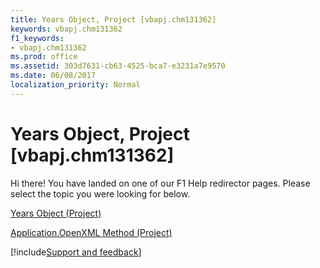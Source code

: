 ```yaml
---
title: Years Object, Project [vbapj.chm131362]
keywords: vbapj.chm131362
f1_keywords:
- vbapj.chm131362
ms.prod: office
ms.assetid: 303d7631-cb63-4525-bca7-e3231a7e9570
ms.date: 06/08/2017
localization_priority: Normal
---
```



# Years Object, Project [vbapj.chm131362]

Hi there! You have landed on one of our F1 Help redirector pages. Please select the topic you were looking for below.

[Years Object (Project)](https://msdn.microsoft.com/library/3aa139cf-2fc2-7039-5659-8e2d833b5a4f%28Office.15%29.aspx)

[Application.OpenXML Method (Project)](https://msdn.microsoft.com/library/dcf3dd0e-78ec-b95c-b890-dca5507acd92%28Office.15%29.aspx)

[!include[Support and feedback](~/includes/feedback-boilerplate.md)]